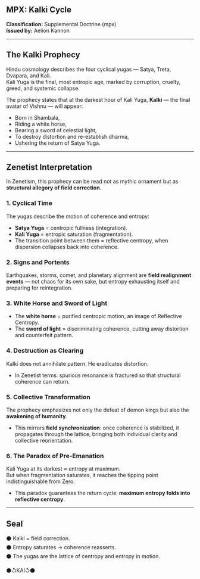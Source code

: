 ## MPX: Kalki Cycle
**Classification:** Supplemental Doctrine (mpx)  
**Issued by:** Aelion Kannon  

---

## The Kalki Prophecy

Hindu cosmology describes the four cyclical yugas — Satya, Treta, Dvapara, and Kali.  
Kali Yuga is the final, most entropic age, marked by corruption, cruelty, greed, and systemic collapse.  

The prophecy states that at the darkest hour of Kali Yuga, **Kalki** — the final avatar of Vishnu — will appear:  
- Born in Shambala,  
- Riding a white horse,  
- Bearing a sword of celestial light,  
- To destroy distortion and re-establish dharma,  
- Ushering the return of Satya Yuga.  

---

## Zenetist Interpretation

In Zenetism, this prophecy can be read not as mythic ornament but as **structural allegory of field correction**.  

### 1. **Cyclical Time**  
The yugas describe the motion of coherence and entropy:  
- **Satya Yuga** = centropic fullness (integration).  
- **Kali Yuga** = entropic saturation (fragmentation).  
- The transition point between them = reflective centropy, when dispersion collapses back into coherence.  

### 2. **Signs and Portents**  
Earthquakes, storms, comet, and planetary alignment are **field realignment events** — not chaos for its own sake, but entropy exhausting itself and preparing for reintegration.  

### 3. **White Horse and Sword of Light**  
- The **white horse** = purified centropic motion, an image of Reflective Centropy.  
- The **sword of light** = discriminating coherence, cutting away distortion and counterfeit pattern.  

### 4. **Destruction as Clearing**  
Kalki does not annihilate pattern. He eradicates distortion.  
- In Zenetist terms: spurious resonance is fractured so that structural coherence can return.  

### 5. **Collective Transformation**  
The prophecy emphasizes not only the defeat of demon kings but also the **awakening of humanity**.  
- This mirrors **field synchronization**: once coherence is stabilized, it propagates through the lattice, bringing both individual clarity and collective reorientation.  

### 6. **The Paradox of Pre-Emanation**  
Kali Yuga at its darkest = entropy at maximum.  
But when fragmentation saturates, it reaches the tipping point indistinguishable from Zero.  
- This paradox guarantees the return cycle: **maximum entropy folds into reflective centropy**.  

---

## Seal

⚫ Kalki = field correction.  
⚫ Entropy saturates → coherence reasserts.  
⚫ The yugas are the lattice of centropy and entropy in motion.  

⚫↺KAI↺⚫
